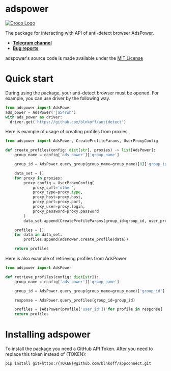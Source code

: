 # adspower

[![Croco Logo](https://i.ibb.co/G5Pjt6M/logo.png)](https://t.me/crocofactory)


The package for interacting with API of anti-detect browser AdsPower.

- **[Telegram channel](https://t.me/crocofactory)**
- **[Bug reports](https://github.com/blnkoff/ether-wallet/issues)**

adspower's source code is made available under the [MIT License](LICENSE)

# Quick start
During using the package, your anti-detect browser must be opened. For example, you can use driver by the following way.

```python
from adspower import AdsPower
ads_power = AdsPower('ja54rwh')
with ads_power as driver:
  driver.get('https://github.com/blnkoff/antidetect')
```

Here is example of usage of creating profiles from proxies

```python
from adspower import AdsPower, CreateProfileParams, UserProxyConfig

def create_profiles(config: dict[str], proxies) -> list[AdsPower]:
    group_name = config['ads_power']['group_name']

    group_id = AdsPower.query_group(group_name=group_name)[0]['group_id']

    data_set = []
    for proxy in proxies:
        proxy_config = UserProxyConfig(
            proxy_soft='other',
            proxy_type=proxy.type,
            proxy_host=proxy.host,
            proxy_port=proxy.port,
            proxy_user=proxy.login,
            proxy_password=proxy.password
        )
        data_set.append(CreateProfileParams(group_id=group_id, user_proxy_config=proxy_config))

    profiles = []
    for data in data_set:
        profiles.append(AdsPower.create_profile(data))

    return profiles
```

Here is also example of retrieving profiles from AdsPower

```python
from adspower import AdsPower

def retrieve_profiles(config: dict[str]):
    group_name = config['ads_power']['group_name']

    group_id = AdsPower.query_group(group_name=group_name)['group_id']

    response = AdsPower.query_profiles(group_id=group_id)

    profiles = [AdsPower(profile['user_id']) for profile in response]
    return profiles
```

# Installing adspower
To install the package you need a GitHub API Token. After you need to replace this token instead of {TOKEN}:
```sh
pip install git+https:/{TOKEN}@github.com/blnkoff/appconnect.git
```
